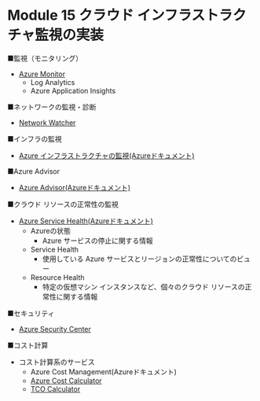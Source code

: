 # Module 15 クラウド インフラストラクチャ監視の実装

■監視（モニタリング）

- [Azure Monitor](mod15-01-monitor.md)
  - Log Analytics
  - Azure Application Insights

■ネットワークの監視・診断

- [Network Watcher](mod15-02-network-watcher.md)

■インフラの監視

- [Azure インフラストラクチャの監視(Azureドキュメント)](https://docs.microsoft.com/ja-jp/azure/security/fundamentals/infrastructure-monitoring)

■Azure Advisor

- [Azure Advisor(Azureドキュメント)](https://docs.microsoft.com/ja-jp/azure/advisor/advisor-overview)

■クラウド リソースの正常性の監視

- [Azure Service Health(Azureドキュメント)](https://docs.microsoft.com/ja-jp/azure/service-health/overview)
  - Azureの状態
    - Azure サービスの停止に関する情報
  - Service Health
    - 使用している Azure サービスとリージョンの正常性についてのビュー
  - Resource Health
    - 特定の仮想マシン インスタンスなど、個々のクラウド リソースの正常性に関する情報

■セキュリティ
- [Azure Security Center](mod15-03-azure-security-center.md)

■コスト計算

- コスト計算系のサービス
  - Azure Cost Management(Azureドキュメント)
  - [Azure Cost Calculator](https://azure.microsoft.com/ja-jp/pricing/calculator/)
  - [TCO Calculator](https://azure.microsoft.com/ja-jp/pricing/tco/calculator/)

